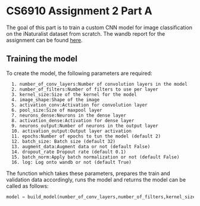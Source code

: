 # CS6910 Assignment 2 Part A

The goal of this part is to train a custom CNN model for image classification on the iNaturalist dataset from scratch. The wandb report for the assignment can be found [here](https://wandb.ai/hithesh-sidhesh/Assignment_2/reports/CS6910-Assignment-2--VmlldzoxNzI3Nzcy).


## Training the model

To create the model, the following parameters are required:


      1. number_of_conv_layers:Number of convolution layers in the model
      2. number_of_filters:Number of filters to use per layer
      3. kernel_size:Size of the kernel for the model
      4. image_shape:Shape of the image
      5. activation_conv:Activation for convolution layer
      6. pool_size:Size of maxpool layer
      7. neurons_dense:Neurons in the dense layer
      8. activation_dense:Activation for dense layer
      9. neurons_output:Number of neurons in the output layer 
      10. activation_output:Output layer activation
      11. epochs:Number of epochs to tun the model (default 2)
      12. batch_size: Batch size (default 32)
      13. augment_data:Augment data or not (default False)
      14. dropout_rate Dropout rate (default 0.1)
      15. batch_norm:Apply batch normalization or not (default False)
      16. log: Log onto wandb or not (default True)

The function which takes these parameters, prepares the train and validation data accordingly, runs the model and returns the model can be called as follows:

```python
model = build_model(number_of_conv_layers,number_of_filters,kernel_size,image_shape,activation_conv,pool_size,neurons_dense_layer,activation_dense,no_of_output_classes,activation_output, epochs=epochs, batch_size = batch_size, augment_data = augment_data, dropout_rate = dropout_rate, batch_norm=batch_norm, log=False)
```
